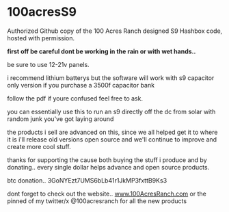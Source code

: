 # 100acresS9
Authorized Github copy of the 100 Acres Ranch designed S9 Hashbox code, hosted with permission.

**first off be careful dont be working in the rain or with wet hands..**

be sure to use 12-21v panels. 

i recommend lithium batterys but the software will work with s9 capacitor only version if you purchase a 3500f capacitor bank

follow the pdf if youre confused feel free to ask. 

you can essentially use this to run an s9 directly off the dc from solar with random junk you've got laying around

the products i sell are advanced on this, since we all helped get it to where it is i'll release old versions open source and we'll continue to improve and create more cool stuff.

thanks for supporting the cause both buying the stuff i produce and by donating.. every single dollar helps advance and open source products. 

btc donation.. 3GoNYEzt7UMS6bLb41r1JkMP3fxttB9Ks3

dont forget to check out the website.. www.100AcresRanch.com or the pinned of my twitter/x @100acresranch for all the new products
